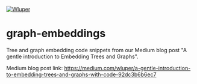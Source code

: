 [![Wluper](https://wluper.com/content/themes/main/static/gfx/wluperlogo.png)](https://wluper.com/)     

# graph-embeddings
Tree and graph embedding code snippets from our Medium blog post "A gentle introduction to Embedding Trees and Graphs".

Medium blog post link: https://medium.com/wluper/a-gentle-introduction-to-embedding-trees-and-graphs-with-code-92dc3b6b6ec7

